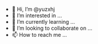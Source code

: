 - 👋 Hi, I’m @yuzxhj
- 👀 I’m interested in ...
- 🌱 I’m currently learning ...
- 💞️ I’m looking to collaborate on ...
- 📫 How to reach me ...

<!---
yuzxhj/yuzxhj is a ✨ special ✨ repository because its `README.md` (this file) appears on your GitHub profile.
You can click the Preview link to take a look at your changes.
--->
